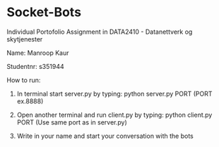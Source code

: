 # Socket-Bots
Individual Portofolio Assignment in DATA2410 - Datanettverk og skytjenester

Name: Manroop Kaur

Studentnr: s351944

How to run:
1. In terminal start server.py by typing:
    python server.py PORT (PORT ex.8888)

2. Open another terminal and run client.py by typing:
    python client.py PORT (Use same port as in server.py)

3. Write in your name and start your conversation with the bots


